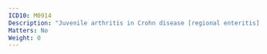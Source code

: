 ```yaml
---
ICD10: M0914
Description: "Juvenile arthritis in Crohn disease [regional enteritis]: Hand"
Matters: No
Weight: 0
---
```

